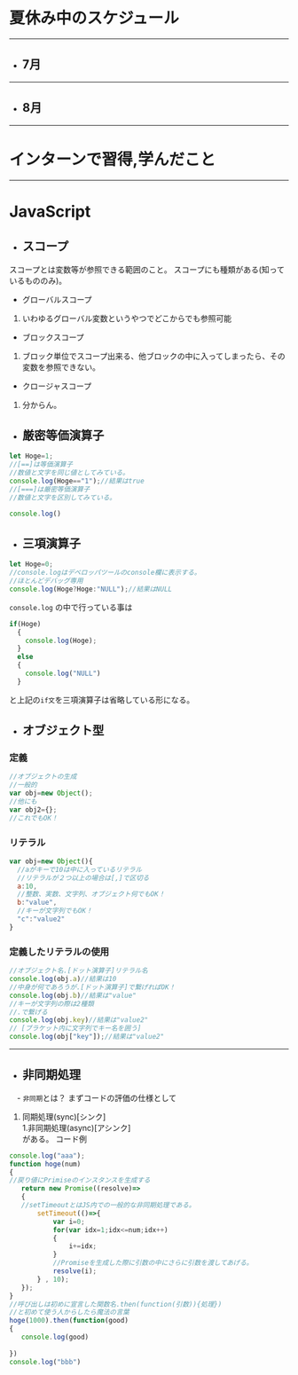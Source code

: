 # 夏休み中のスケジュール
---
 - ## 7月
---
 - ## 8月
--- 

# インターンで習得,学んだこと
---
# JavaScript  
- ## スコープ
 スコープとは変数等が参照できる範囲のこと。
 スコープにも種類がある(知っているもののみ)。
 - グローバルスコープ
  1. いわゆるグローバル変数というやつでどこからでも参照可能
 - ブロックスコープ　
  1. ブロック単位でスコープ出来る、他ブロックの中に入ってしまったら、その変数を参照できない。
 - クロージャスコープ
  1. 分からん。
- ## 厳密等価演算子
```js
let Hoge=1;
//[==]は等価演算子
//数値と文字を同じ値としてみている。
console.log(Hoge=="1");//結果はtrue
//[===]は厳密等価演算子
//数値と文字を区別してみている。

console.log()
```
- ## 三項演算子
```js
let Hoge=0;
//console.logはデベロッパツールのconsole欄に表示する。
//ほとんどデバッグ専用
console.log(Hoge?Hoge:"NULL");//結果はNULL
```
`console.log` の中で行っている事は
```js
if(Hoge)
  {
    console.log(Hoge);
  }
  else
  {
    console.log("NULL")
  }
```
と上記の`if文`を三項演算子は省略している形になる。
  
- ## オブジェクト型
### 定義
```js
//オブジェクトの生成
//一般的
var obj=new Object();
//他にも
var obj2={};
//これでもOK！
```
### リテラル
```js
var obj=new Object(){
  //aがキーで10は中に入っているリテラル
  //リテラルが２つ以上の場合は[,]で区切る
  a:10,
  //整数、実数、文字列、オブジェクト何でもOK！
  b:"value",
  //キーが文字列でもOK！
  "c":"value2"
}
```
### 定義したリテラルの使用
```js
//オブジェクト名.[ドット演算子]リテラル名
console.log(obj.a)//結果は10
//中身が何であろうが.[ドット演算子]で繋げればOK！
console.log(obj.b)//結果は"value"
//キーが文字列の際は2種類
//.で繋げる
console.log(obj.key)//結果は"value2"
// [ブラケット内に文字列でキー名を囲う]
console.log(obj["key"]);//結果は"value2"
```
---
 - ## 非同期処理
 　- `非同期`とは？
  まずコードの評価の仕様として
   1. 同期処理(sync)[シンク]  
   1.非同期処理(async)[アシンク]  
 がある。
 コード例
 ```js
 console.log("aaa");
function hoge(num)
{
//戻り値にPrimiseのインスタンスを生成する
    return new Promise((resolve)=>
    {
    //setTimeoutとはJS内での一般的な非同期処理である。
        setTimeout(()=>{
            var i=0;
            for(var idx=1;idx<=num;idx++)
            {
                i+=idx;
            }
            //Promiseを生成した際に引数の中にさらに引数を渡してあげる。
            resolve(i);
        } , 10);
    });
}
//呼び出しは初めに宣言した関数名.then(function(引数)){処理})
//と初めて使う人からしたら魔法の言葉
hoge(1000).then(function(good)
{
    console.log(good)
    
})
console.log("bbb")
 ```
 
